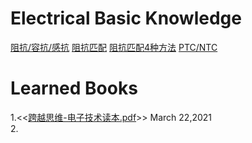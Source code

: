 # Electrical Basic Knowledge
[阻抗/容抗/感抗](https://user-images.githubusercontent.com/32056331/112106601-d78dcc80-8be8-11eb-9f9b-d9693a4de2f6.png)
[阻抗匹配](https://user-images.githubusercontent.com/32056331/112110833-681adb80-8bee-11eb-9c91-126aa71c3646.png)
[阻抗匹配4种方法](https://user-images.githubusercontent.com/32056331/112113136-643c8880-8bf1-11eb-8ba3-42e5c3772a22.png)
[PTC/NTC](https://user-images.githubusercontent.com/32056331/112107506-fd67a100-8be9-11eb-8594-1aabe724d555.png)


# Learned Books
1.<<[跨越思维-电子技术读本.pdf](https://user-images.githubusercontent.com/32056331/112080226-8b2c9780-8bbc-11eb-9c7d-fce512add5f0.png)>> March 22,2021   
2.
